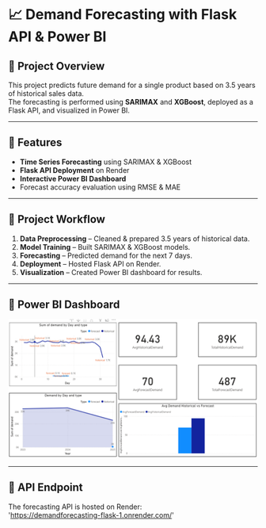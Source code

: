 # 📈 Demand Forecasting with Flask API & Power BI

## 🔹 Project Overview
This project predicts future demand for a single product based on 3.5 years of historical sales data.  
The forecasting is performed using **SARIMAX** and **XGBoost**, deployed as a Flask API, and visualized in Power BI.

---

## 🔹 Features
- **Time Series Forecasting** using SARIMAX & XGBoost
- **Flask API Deployment** on Render
- **Interactive Power BI Dashboard**
- Forecast accuracy evaluation using RMSE & MAE

---

## 🔹 Project Workflow
1. **Data Preprocessing** – Cleaned & prepared 3.5 years of historical data.
2. **Model Training** – Built SARIMAX & XGBoost models.
3. **Forecasting** – Predicted demand for the next 7 days.
4. **Deployment** – Hosted Flask API on Render.
5. **Visualization** – Created Power BI dashboard for results.

---

## 🔹 Power BI Dashboard
![Power BI Screenshot](powerbi_dashboard.PNG)

---

## 🔹 API Endpoint
The forecasting API is hosted on Render:  
'https://demandforecasting-flask-1.onrender.com/'

